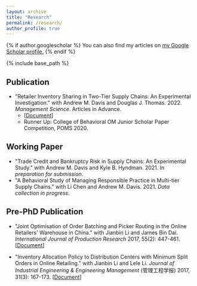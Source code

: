 ```yaml
---
layout: archive
title: "Research"
permalink: /research/
author_profile: true
---
```


{% if author.googlescholar %}
  You can also find my articles on <u><a href="{{author.googlescholar}}">my Google Scholar profile</a>.</u>
{% endif %}

{% include base_path %}

## Publication
* "Retailer Inventory Sharing in Two-Tier Supply Chains: An Experimental Investigation." with Andrew M. Davis and 
  Douglas J. Thomas. 2022. *Management Science*. Articles in Advance.
   * [[Document](https://rihuanhuang.github.io/files/InvShare.pdf)]
  * Runner Up: College of Behavioral OM Junior Scholar Paper Competition, POMS 2020.

## Working Paper
* "Trade Credit and Bankruptcy Risk in Supply Chains: An Experimental Study." with Andrew M. Davis and Kyle B. 
  Hyndman. 2021. *In preparation for submission*.
* "A Behavioral Study of Managing Responsible Practice in Multi-tier Supply Chains." with Li Chen and Andrew 
  M. Davis. 2021. *Data collection in progress*.

## Pre-PhD Publication
* "Joint Optimisation of Order Batching and Picker Routing in the Online Retailers' Warehouse in China." with Jianbin Li and James Bin Dai. *International Journal of Production Research* 2017, 55(2): 447-461. [[Document](https://rihuanhuang.github.io/files/2017IJPR.pdf)]

* "Inventory Allocation Policy to Distribution Centers with Minimum Split Orders in Online Retailing." with Jianbin 
  Li and Lele Li. *Journal of Industrial Engineering & Engineering Management* (管理工程学报) 2017, 31(3): 167-173. 
[[Document](https://rihuanhuang.github.io/files/2017GLGCXB.pdf)]

